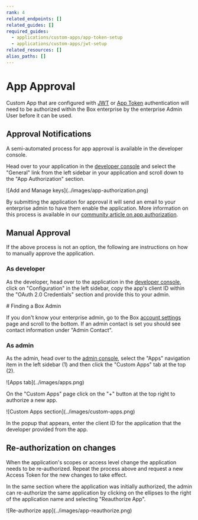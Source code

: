 ```yaml
---
rank: 4
related_endpoints: []
related_guides: []
required_guides: 
  - applications/custom-apps/app-token-setup
  - applications/custom-apps/jwt-setup
related_resources: []
alias_paths: []
---
```


# App Approval

Custom App that are configured with [JWT][jwt] or [App Token][app-token]
authentication will need to be authorized within the Box enterprise by the
enterprise Admin User before it can be used.

## Approval Notifications

A semi-automated process for app approval is available in the developer console.

Head over to your application in the [developer console][devconsole] and
select the "General" link from the left sidebar in your application
and scroll down to the "App Authorization" section.

<ImageFrame border width="400" center>
  ![Add and Manage keys](../images/app-authorization.png)
</ImageFrame>

By submitting the application for approval it will send an email to your
enterprise admin to have them enable the application. More information on this
process is available in our [community article on app authorization][app-auth].

## Manual Approval

If the above process is not an option, the following are instructions on how to
manually approve the application.

### As developer

As the developer, head over to the application in the [developer
console][devconsole], click on "Configuration" in the left sidebar, copy the
app's client ID within the "OAuth 2.0 Credentials" section and provide this to
your admin.

<Message>
  # Finding a Box Admin

  If you don't know your enterprise admin, go to the Box [account
  settings][settings] page  and scroll to the bottom. If an admin contact is set
  you should see contact  information under "Admin Contact".
</Message>

### As admin

As the admin, head over to the [admin console][adminconsole], select the "Apps"
navigation item in the left sidebar (1) and then click the "Custom Apps" tab at
the top (2).

<ImageFrame border center>
  ![Apps tab](../images/apps.png)
</ImageFrame>

On the "Custom Apps" page click on the "+" button at the top right to authorize
a new app.

<ImageFrame border center>
  ![Custom Apps section](../images/custom-apps.png)
</ImageFrame>

In the popup that appears, enter the client ID for the application that the
developer provided from the app.

## Re-authorization on changes

When the application's scopes or access level change the application needs to be
re-authorized. Repeat the process above and request a new Access Token for the
new changes to take effect.

In the same section where the application was initially authorized, the admin
can re-authorize the same application by clicking on the ellipses to the right
of the application name and selecting "Reauthorize App".

<ImageFrame border center>
  ![Re-authorize app](../images/app-reauthorize.png)
</ImageFrame>

[devconsole]: https://app.box.com/developers/console
[settings]: https://app.box.com/account
[adminconsole]: https://app.box.com/master/settings/custom
[jwt]: g://authentication/jwt
[app-token]: g://authentication/app-token
[app-auth]: https://community.box.com/t5/Managing-Developer-Sandboxes/Authorizing-Apps-in-the-Box-App-Approval-Process/ta-p/77293
